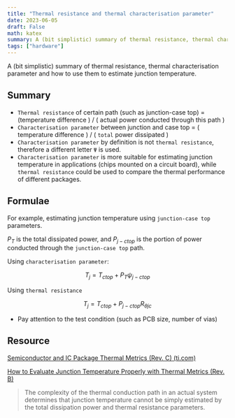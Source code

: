 ```yaml
---
title: "Thermal resistance and thermal characterisation parameter"
date: 2023-06-05
draft: False
math: katex
summary: A (bit simplistic) summary of thermal resistance, thermal characterisation parameter and how to use them to estimate junction temperature. 
tags: ["hardware"]
---
```


A (bit simplistic) summary of thermal resistance, thermal characterisation parameter and how to use them to estimate junction temperature. 

## Summary
- `Thermal resistance` of certain path (such as junction-case top) = (temperature difference ) / ( actual power conducted through this path ) 
- `Characterisation parameter` between junction and case top =  ( temperature difference ) / ( `total` power dissipated ) 
- `Characterisation parameter` by definition is not `thermal resistance`, therefore a different letter `Ψ` is used. 
- `Characterisation parameter` is more suitable for estimating junction temperature in applications (chips mounted on a circuit board), while `thermal resistance` could be used to compare the thermal performance of different packages. 


## Formulae
For example, estimating junction temperature using `junction-case top` parameters. 

$P_T$ is the total dissipated power, and $P_{j-ctop}$ is the portion of power conducted through the `junction-case top` path. 

Using `characterisation parameter`: 

$$T_{j}=T_{ctop}+P_{T}\psi_{j-ctop}$$

Using `thermal resistance`

$$T_{j}=T_{ctop}+P_{j-ctop}R_{\theta jc}$$

- Pay attention to the test condition (such as PCB size, number of vias)



## Resource

[Semiconductor and IC Package Thermal Metrics (Rev. C) (ti.com)](https://www.ti.com/lit/an/spra953c/spra953c.pdf)

[How to Evaluate Junction Temperature Properly with Thermal Metrics (Rev. B)](https://www.ti.com/lit/an/slua844b/slua844b.pdf)

> The complexity of the thermal conduction path in an actual system determines that junction temperature cannot be simply estimated by the total dissipation power and thermal resistance parameters.